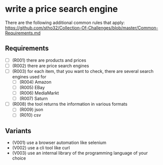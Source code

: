 # write a price search engine

There are the following additional common rules that apply:
https://github.com/stho32/Collection-Of-Challenges/blob/master/Common-Requirements.md

## Requirements

- [ ] (R001) there are products and prices
- [ ] (R002) there are price search engines
- [ ] (R003) for each item, that you want to check, there are several search engines used for
  - [ ] (R004) Amazon
  - [ ] (R005) EBay
  - [ ] (R006) MediaMarkt
  - [ ] (R007) Saturn

- [ ] (R008) the tool returns the information in various formats
  - [ ] (R009) json
  - [ ] (R010) csv

## Variants

 - (V001) use a browser automation like selenium
 - (V002) use a cli tool like curl
 - (V003) use an internal library of the programming language of your choice

